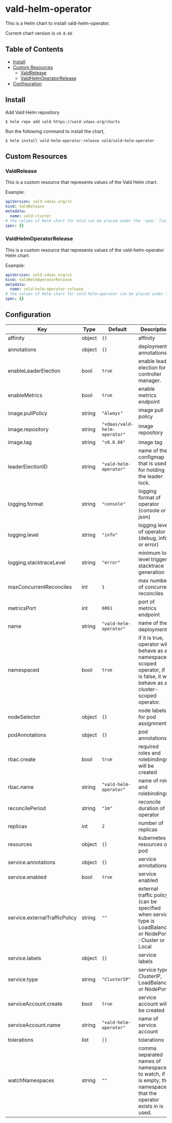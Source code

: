vald-helm-operator
===

This is a Helm chart to install vald-helm-operator.

Current chart version is `v0.0.66`

Table of Contents
---

- [Install](#install)
- [Custom Resources](#custom-resources)
    - [ValdRelease](#valdrelease)
    - [ValdHelmOperatorRelease](#valdhelmoperatorrelease)
- [Configuration](#configuration)

Install
---

Add Vald Helm repository

    $ helm repo add vald https://vald.vdaas.org/charts

Run the following command to install the chart,

    $ helm install vald-helm-operator-release vald/vald-helm-operator

Custom Resources
---

### ValdRelease

This is a custom resource that represents values of the Vald Helm chart.

Example:

```yaml
apiVersion: vald.vdaas.org/v1
kind: ValdRelease
metadata:
  name: vald-cluster
# the values of Helm chart for Vald can be placed under the `spec` field.
spec: {}
```

### ValdHelmOperatorRelease

This is a custom resource that represents values of the vald-helm-operator Helm chart.

Example:

```yaml
apiVersion: vald.vdaas.org/v1
kind: ValdHelmOperatorRelease
metadata:
  name: vald-helm-operator-release
# the values of Helm chart for vald-helm-operator can be placed under the `spec` field.
spec: {}
```

Configuration
---

| Key | Type | Default | Description |
|-----|------|---------|-------------|
| affinity | object | `{}` | affinity |
| annotations | object | `{}` | deployment annotations |
| enableLeaderElection | bool | `true` | enable leader election for controller manager. |
| enableMetrics | bool | `true` | enable metrics endpoint |
| image.pullPolicy | string | `"Always"` | image pull policy |
| image.repository | string | `"vdaas/vald-helm-operator"` | image repository |
| image.tag | string | `"v0.0.66"` | image tag |
| leaderElectionID | string | `"vald-helm-operator"` | name of the configmap that is used for holding the leader lock. |
| logging.format | string | `"console"` | logging format of operator (console or json) |
| logging.level | string | `"info"` | logging level of operator (debug, info, or error) |
| logging.stacktraceLevel | string | `"error"` | minimum log level triggers stacktrace generation |
| maxConcurrentReconciles | int | `1` | max number of concurrent reconciles |
| metricsPort | int | `6061` | port of metrics endpoint |
| name | string | `"vald-helm-operator"` | name of the deployment |
| namespaced | bool | `true` | if it is true, operator will behave as a namespace-scoped operator, if it is false, it will behave as a cluster-scoped operator. |
| nodeSelector | object | `{}` | node labels for pod assignment |
| podAnnotations | object | `{}` | pod annotations |
| rbac.create | bool | `true` | required roles and rolebindings will be created |
| rbac.name | string | `"vald-helm-operator"` | name of roles and rolebindings |
| reconcilePeriod | string | `"1m"` | reconcile duration of operator |
| replicas | int | `2` | number of replicas |
| resources | object | `{}` | kubernetes resources of pod |
| service.annotations | object | `{}` | service annotations |
| service.enabled | bool | `true` | service enabled |
| service.externalTrafficPolicy | string | `""` | external traffic policy (can be specified when service type is LoadBalancer or NodePort) : Cluster or Local |
| service.labels | object | `{}` | service labels |
| service.type | string | `"ClusterIP"` | service type: ClusterIP, LoadBalancer or NodePort |
| serviceAccount.create | bool | `true` | service account will be created |
| serviceAccount.name | string | `"vald-helm-operator"` | name of service account |
| tolerations | list | `[]` | tolerations |
| watchNamespaces | string | `""` | comma separated names of namespaces to watch, if it is empty, the namespace that the operator exists in is used. |
